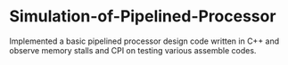 # Simulation-of-Pipelined-Processor
Implemented a basic pipelined processor design code written in C++ and observe memory stalls and CPI on testing various assemble codes.

